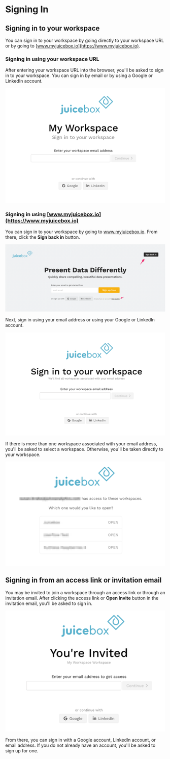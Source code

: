# Signing In

## Signing in to your workspace

You can sign in to your workspace by going directly to your workspace URL or by going to [www.myjuicebox.io](https://www.myjuicebox.io). 

### Signing in using your workspace URL

After entering your workspace URL into the browser, you'll be asked to sign in to your workspace. You can sign in by email or by using a Google or LinkedIn account. 

![](../.gitbook/assets/image%20%28156%29.png)

### Signing in using [www.myjuicebox.io](https://www.myjuicebox.io)

You can sign in to your workspace by going to www.myjuicebox.io. From there, click the **Sign back in** button. 

![](../.gitbook/assets/image%20%28153%29.png)

Next, sign in using your email address or using your Google or LinkedIn account. 

![](../.gitbook/assets/image%20%28157%29.png)

If there is more than one workspace associated with your email address, you'll be asked to select a workspace. Otherwise, you'll be taken directly to your workspace. 

![](../.gitbook/assets/image%20%28143%29.png)

## Signing in from an access link or invitation email

You may be invited to join a workspace through an access link or through an invitation email. After clicking the access link or **Open Invite** button in the invitation email, you'll be asked to sign in. 

![](../.gitbook/assets/image%20%28149%29.png)

From there, you can sign in with a Google account, LinkedIn account, or email address. If you do not already have an account, you'll be asked to sign up for one. 

